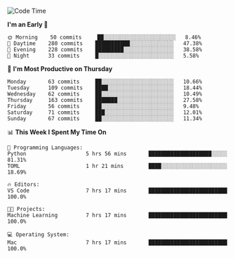 <!--START_SECTION:waka-->
![Code Time](http://img.shields.io/badge/Code%20Time-347%20hrs%2018%20mins-blue)

**I'm an Early 🐤** 

```text
🌞 Morning    50 commits     ██░░░░░░░░░░░░░░░░░░░░░░░   8.46% 
🌆 Daytime    280 commits    ███████████░░░░░░░░░░░░░░   47.38% 
🌃 Evening    228 commits    █████████░░░░░░░░░░░░░░░░   38.58% 
🌙 Night      33 commits     █░░░░░░░░░░░░░░░░░░░░░░░░   5.58%

```
📅 **I'm Most Productive on Thursday** 

```text
Monday       63 commits     ██░░░░░░░░░░░░░░░░░░░░░░░   10.66% 
Tuesday      109 commits    ████░░░░░░░░░░░░░░░░░░░░░   18.44% 
Wednesday    62 commits     ██░░░░░░░░░░░░░░░░░░░░░░░   10.49% 
Thursday     163 commits    ███████░░░░░░░░░░░░░░░░░░   27.58% 
Friday       56 commits     ██░░░░░░░░░░░░░░░░░░░░░░░   9.48% 
Saturday     71 commits     ███░░░░░░░░░░░░░░░░░░░░░░   12.01% 
Sunday       67 commits     ██░░░░░░░░░░░░░░░░░░░░░░░   11.34%

```


📊 **This Week I Spent My Time On** 

```text
💬 Programming Languages: 
Python                   5 hrs 56 mins       ████████████████████░░░░░   81.31% 
TOML                     1 hr 21 mins        ████░░░░░░░░░░░░░░░░░░░░░   18.69%

🔥 Editors: 
VS Code                  7 hrs 17 mins       █████████████████████████   100.0%

🐱‍💻 Projects: 
Machine Learning         7 hrs 17 mins       █████████████████████████   100.0%

💻 Operating System: 
Mac                      7 hrs 17 mins       █████████████████████████   100.0%

```


<!--END_SECTION:waka-->
